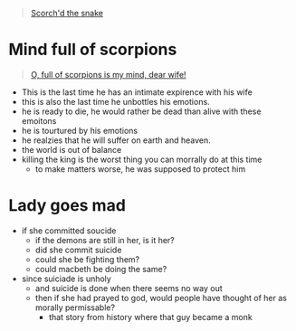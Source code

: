 > [Scorch'd the snake](./The%20Tragedy%20of%20Macbeth#macbeth-73)
# Mind full of scorpions
> [O, full of scorpions is my mind, dear wife!](./The%20Tragedy%20of%20Macbeth#macbeth-75)
 - This is the last time he has an intimate expirence with his wife
 - this is also the last time he unbottles his emotions. 
 - he is ready to die, he would rather be dead than alive with these emoitons
 - he is tourtured by his emotions
 - he realzies that he will suffer on earth and heaven.
 - the world is out of balance
 - killing the king is the worst thing you can morrally do at this time
   - to make matters worse, he was supposed to protect him


# Lady goes mad
 - if she committed soucide 
   - if the demons are still in her, is it her?
   - did she commit suicide
   - could she be fighting them?
   - could macbeth be doing the same?
 - since suiciade is unholy
   - and suicide is done when there seems no way out
   - then if she had prayed to god, would people have thought of her as morally permissable?
     - that story from history where that guy became a monk

